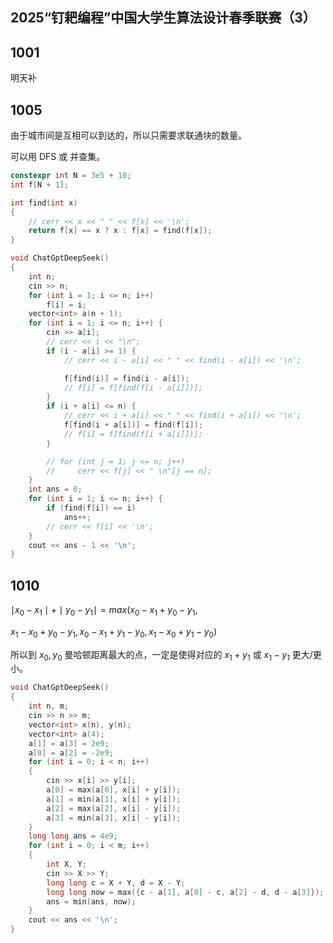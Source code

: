 ## 2025“钉耙编程”中国大学生算法设计春季联赛（3）

## 1001

明天补

## 1005

由于城市间是互相可以到达的，所以只需要求联通块的数量。

可以用 DFS 或 并查集。

```cpp
constexpr int N = 3e5 + 10;
int f[N + 1];

int find(int x)
{
    // cerr << x << " " << f[x] << '\n';
    return f[x] == x ? x : f[x] = find(f[x]);
}

void ChatGptDeepSeek()
{
    int n;
    cin >> n;
    for (int i = 1; i <= n; i++)
        f[i] = i;
    vector<int> a(n + 1);
    for (int i = 1; i <= n; i++) {
        cin >> a[i];
        // cerr << i << "\n";
        if (i - a[i] >= 1) {
            // cerr << i - a[i] << " " << find(i - a[i]) << '\n';

            f[find(i)] = find(i - a[i]);
            // f[i] = f[find(f[i - a[i]])];
        }
        if (i + a[i] <= n) {
            // cerr << i + a[i] << " " << find(i + a[i]) << '\n';
            f[find(i + a[i])] = find(f[i]);
            // f[i] = f[find(f[i + a[i]])];
        }

        // for (int j = 1; j <= n; j++)
        //     cerr << f[j] << " \n"[j == n];
    }
    int ans = 0;
    for (int i = 1; i <= n; i++) {
        if (find(f[i]) == i)
            ans++;
        // cerr << f[i] << '\n';
    }
    cout << ans - 1 << '\n';
}
```

## 1010

$\mid x_0-x_1\mid+\mid y_0-y_1\mid=max(x_0-x_1+y_0-y_1,$

$x_1-x_0+y_0-y_1,x_0-x_1+y_1-y_0,x_1-x_0+y_1-y_0)$  

所以到 $x_0,y_0$ 曼哈顿距离最大的点，一定是使得对应的 $x_1+y_1$ 或 $x_1-y_1$ 更大/更小。

```cpp
void ChatGptDeepSeek()
{
    int n, m;
    cin >> n >> m;
    vector<int> x(n), y(n);
    vector<int> a(4);
    a[1] = a[3] = 2e9;
    a[0] = a[2] = -2e9;
    for (int i = 0; i < n; i++)
    {
        cin >> x[i] >> y[i];
        a[0] = max(a[0], x[i] + y[i]);
        a[1] = min(a[1], x[i] + y[i]);
        a[2] = max(a[2], x[i] - y[i]);
        a[3] = min(a[3], x[i] - y[i]);
    }
    long long ans = 4e9;
    for (int i = 0; i < m; i++)
    {
        int X, Y;
        cin >> X >> Y;
        long long c = X + Y, d = X - Y;
        long long now = max({c - a[1], a[0] - c, a[2] - d, d - a[3]});
        ans = min(ans, now);
    }
    cout << ans << '\n';
}
```

